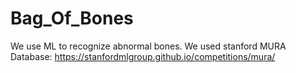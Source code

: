 # Bag_Of_Bones
We use ML to recognize abnormal bones. 
We used stanford MURA Database: https://stanfordmlgroup.github.io/competitions/mura/
